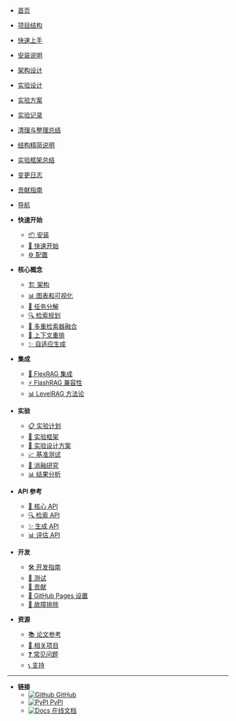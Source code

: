 <!-- docs/_sidebar.md -->

* [首页](README.md)
* [项目结构](PROJECT_STRUCTURE.md)
* [快速上手](quickstart.md)
* [安装说明](installation.md)
* [架构设计](architecture.md)
* [实验设计](EXPERIMENT_DESIGN.md)
* [实验方案](experiment-plan.md)
* [实验记录](experiments.md)
* [清理与整理总结](PROJECT_CLEANUP_FINAL.md)
* [结构精简说明](CLEANED_PROJECT_STRUCTURE.md)
* [实验框架总结](EXPERIMENT_FRAMEWORK_SUMMARY.md)
* [变更日志](CHANGELOG.md)
* [贡献指南](CONTRIBUTING.md)
* [导航](index.html)

* **快速开始**
  * [📦 安装](installation.md)
  * [🚀 快速开始](quickstart.md)
  * [⚙️ 配置](configuration.md)

* **核心概念**
  * [🏗️ 架构](architecture.md)
  * [📊 图表和可视化](diagrams.md)
  * [🧠 任务分解](task-decomposition.md)
  * [🔍 检索规划](retrieval-planning.md)
  * [🔗 多重检索器融合](multi-retriever.md)
  * [🎯 上下文重排](reranking.md)
  * [✨ 自适应生成](generation.md)

* **集成**
  * [🔧 FlexRAG 集成](flexrag-integration.md)
  * [⚡ FlashRAG 兼容性](flashrag-compatibility.md)
  * [📊 LevelRAG 方法论](levelrag-methodology.md)

* **实验**
  * [📋 实验计划](experiment-plan.md)
  * [🧪 实验框架](experiments.md)
  * [🎯 实验设计方案](experimental-design.md)
  * [📈 基准测试](benchmarks.md)
  * [🔬 消融研究](ablation-studies.md)
  * [📊 结果分析](results-analysis.md)

* **API 参考**
  * [🔌 核心 API](api/core.md)
  * [🔍 检索 API](api/retrieval.md)
  * [✨ 生成 API](api/generation.md)
  * [📊 评估 API](api/evaluation.md)

* **开发**
  * [🛠️ 开发指南](development.md)
  * [🧪 测试](testing.md)
  * [📝 贡献](contributing.md)
  * [🚀 GitHub Pages 设置](github-pages-setup.md)
  * [🐛 故障排除](troubleshooting.md)

* **资源**
  * [📚 论文参考](papers.md)
  * [🔗 相关项目](related-projects.md)
  * [❓ 常见问题](faq.md)
  * [📞 支持](support.md)

---

* **链接**
  * [![Github](https://icongr.am/simple/github.svg?size=16&color=808080&colored=false) GitHub](https://github.com/Rito-w/adaptiverag)
  * [![PyPI](https://icongr.am/simple/pypi.svg?size=16&color=808080&colored=false) PyPI](https://pypi.org/project/adaptiverag/)
  * [![Docs](https://icongr.am/simple/gitbook.svg?size=16&color=808080&colored=false) 在线文档](https://rito-w.github.io/adaptiverag/)
